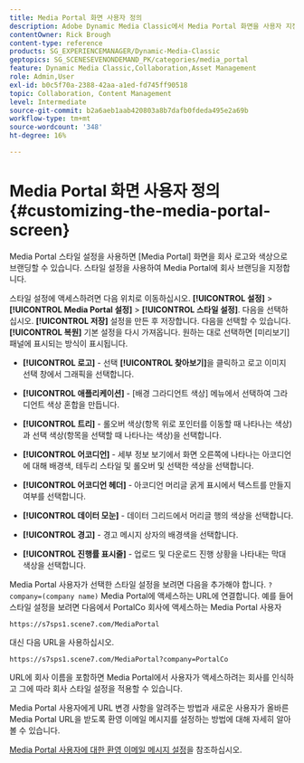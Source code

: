 ```yaml
---
title: Media Portal 화면 사용자 정의
description: Adobe Dynamic Media Classic에서 Media Portal 화면을 사용자 지정하는 방법을 알아봅니다.
contentOwner: Rick Brough
content-type: reference
products: SG_EXPERIENCEMANAGER/Dynamic-Media-Classic
geptopics: SG_SCENESEVENONDEMAND_PK/categories/media_portal
feature: Dynamic Media Classic,Collaboration,Asset Management
role: Admin,User
exl-id: b0c5f70a-2388-42aa-a1ed-fd745ff90518
topic: Collaboration, Content Management
level: Intermediate
source-git-commit: b2a6aeb1aab420803a8b7dafb0fdeda495e2a69b
workflow-type: tm+mt
source-wordcount: '348'
ht-degree: 16%

---
```


# Media Portal 화면 사용자 정의{#customizing-the-media-portal-screen}

Media Portal 스타일 설정을 사용하면 [Media Portal] 화면을 회사 로고와 색상으로 브랜딩할 수 있습니다. 스타일 설정을 사용하여 Media Portal에 회사 브랜딩을 지정합니다.

스타일 설정에 액세스하려면 다음 위치로 이동하십시오. **[!UICONTROL 설정]** > **[!UICONTROL Media Portal 설정]** > **[!UICONTROL 스타일 설정]**. 다음을 선택하십시오. **[!UICONTROL 저장]** 설정을 만든 후 저장합니다. 다음을 선택할 수 있습니다. **[!UICONTROL 복원]** 기본 설정을 다시 가져옵니다. 원하는 대로 선택하면 [미리보기] 패널에 표시되는 방식이 표시됩니다.

* **[!UICONTROL 로고]** - 선택 **[!UICONTROL 찾아보기]**&#x200B;을 클릭하고 로고 이미지 선택 창에서 그래픽을 선택합니다.

* **[!UICONTROL 애플리케이션]** - [배경 그라디언트 색상] 메뉴에서 선택하여 그라디언트 색상 혼합을 만듭니다.

* **[!UICONTROL 트리]** - 롤오버 색상(항목 위로 포인터를 이동할 때 나타나는 색상)과 선택 색상(항목을 선택할 때 나타나는 색상)을 선택합니다.

* **[!UICONTROL 어코디언]** - 세부 정보 보기에서 화면 오른쪽에 나타나는 아코디언에 대해 배경색, 테두리 스타일 및 롤오버 및 선택한 색상을 선택합니다.

* **[!UICONTROL 어코디언 헤더]** - 아코디언 머리글 굵게 표시에서 텍스트를 만들지 여부를 선택합니다.

* **[!UICONTROL 데이터 모눈]** - 데이터 그리드에서 머리글 행의 색상을 선택합니다.

* **[!UICONTROL 경고]** - 경고 메시지 상자의 배경색을 선택합니다.

* **[!UICONTROL 진행률 표시줄]** - 업로드 및 다운로드 진행 상황을 나타내는 막대 색상을 선택합니다.

Media Portal 사용자가 선택한 스타일 설정을 보려면 다음을 추가해야 합니다. `?company=(company name)` Media Portal에 액세스하는 URL에 연결합니다. 예를 들어 스타일 설정을 보려면 다음에서 PortalCo 회사에 액세스하는 Media Portal 사용자

`https://s7sps1.scene7.com/MediaPortal`

대신 다음 URL을 사용하십시오.

`https://s7sps1.scene7.com/MediaPortal?company=PortalCo`

URL에 회사 이름을 포함하면 Media Portal에서 사용자가 액세스하려는 회사를 인식하고 그에 따라 회사 스타일 설정을 적용할 수 있습니다.

Media Portal 사용자에게 URL 변경 사항을 알려주는 방법과 새로운 사용자가 올바른 Media Portal URL을 받도록 환영 이메일 메시지를 설정하는 방법에 대해 자세히 알아볼 수 있습니다.

[Media Portal 사용자에 대한 환영 이메일 메시지 설정](adding-media-portal-users.md#setting_up_the_welcome_e_mail_message_for_media_portal_users)을 참조하십시오.
